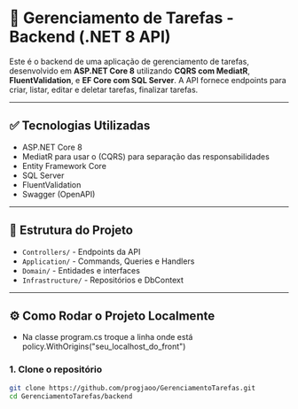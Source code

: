 # 📌 Gerenciamento de Tarefas - Backend (.NET 8 API)

Este é o backend de uma aplicação de gerenciamento de tarefas, desenvolvido em **ASP.NET Core 8** utilizando **CQRS com MediatR**, **FluentValidation**, e **EF Core com SQL Server**. A API fornece endpoints para criar, listar, editar e deletar tarefas, finalizar tarefas.

---

## ✅ Tecnologias Utilizadas

- ASP.NET Core 8
- MediatR para usar o (CQRS) para separação das responsabilidades
- Entity Framework Core
- SQL Server
- FluentValidation
- Swagger (OpenAPI)

---

## 🧱 Estrutura do Projeto

- `Controllers/` - Endpoints da API
- `Application/` - Commands, Queries e Handlers
- `Domain/` - Entidades e interfaces
- `Infrastructure/` - Repositórios e DbContext

---

## ⚙️ Como Rodar o Projeto Localmente
- Na classe program.cs troque a linha onde está policy.WithOrigins("seu_localhost_do_front")


### 1. Clone o repositório

```bash
git clone https://github.com/progjaoo/GerenciamentoTarefas.git
cd GerenciamentoTarefas/backend
